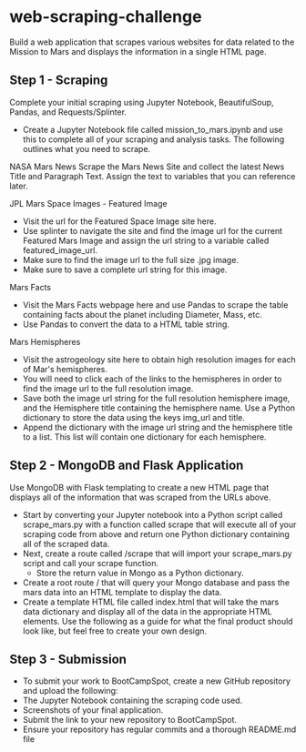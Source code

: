 # web-scraping-challenge

Build a web application that scrapes various websites for data related to the Mission to Mars and displays the information in a single HTML page.

## Step 1 - Scraping

Complete your initial scraping using Jupyter Notebook, BeautifulSoup, Pandas, and Requests/Splinter.

* Create a Jupyter Notebook file called mission_to_mars.ipynb and use this to complete all of your scraping and analysis tasks. The following outlines what you need to scrape.

NASA Mars News
Scrape the Mars News Site and collect the latest News Title and Paragraph Text. Assign the text to variables that you can reference later.

JPL Mars Space Images - Featured Image

* Visit the url for the Featured Space Image site here.
* Use splinter to navigate the site and find the image url for the current Featured Mars Image and assign the url string to a variable called featured_image_url.
* Make sure to find the image url to the full size .jpg image.
* Make sure to save a complete url string for this image.

Mars Facts

* Visit the Mars Facts webpage here and use Pandas to scrape the table containing facts about the planet including Diameter, Mass, etc.
* Use Pandas to convert the data to a HTML table string.

Mars Hemispheres

* Visit the astrogeology site here to obtain high resolution images for each of Mar's hemispheres.
* You will need to click each of the links to the hemispheres in order to find the image url to the full resolution image.
* Save both the image url string for the full resolution hemisphere image, and the Hemisphere title containing the hemisphere name. Use a Python dictionary to store the data   using the keys img_url and title.
* Append the dictionary with the image url string and the hemisphere title to a list. This list will contain one dictionary for each hemisphere.

## Step 2 - MongoDB and Flask Application

Use MongoDB with Flask templating to create a new HTML page that displays all of the information that was scraped from the URLs above.

* Start by converting your Jupyter notebook into a Python script called scrape_mars.py with a function called scrape that will execute all of your scraping code from above and return one Python dictionary containing all of the scraped data.
* Next, create a route called /scrape that will import your scrape_mars.py script and call your scrape function.
  * Store the return value in Mongo as a Python dictionary.
* Create a root route / that will query your Mongo database and pass the mars data into an HTML template to display the data.
* Create a template HTML file called index.html that will take the mars data dictionary and display all of the data in the appropriate HTML elements. Use the following as a guide for what the final product should look like, but feel free to create your own design.

## Step 3 - Submission

* To submit your work to BootCampSpot, create a new GitHub repository and upload the following:
* The Jupyter Notebook containing the scraping code used.
* Screenshots of your final application.
* Submit the link to your new repository to BootCampSpot.
* Ensure your repository has regular commits and a thorough README.md file
